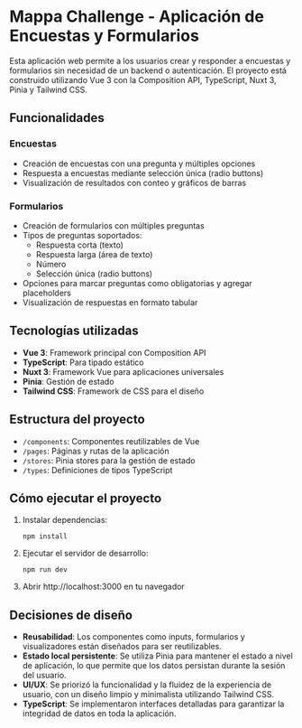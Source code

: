 # Mappa Challenge - Aplicación de Encuestas y Formularios

Esta aplicación web permite a los usuarios crear y responder a encuestas y formularios sin necesidad de un backend o autenticación. El proyecto está construido utilizando Vue 3 con la Composition API, TypeScript, Nuxt 3, Pinia y Tailwind CSS.

## Funcionalidades

### Encuestas
- Creación de encuestas con una pregunta y múltiples opciones
- Respuesta a encuestas mediante selección única (radio buttons)
- Visualización de resultados con conteo y gráficos de barras

### Formularios
- Creación de formularios con múltiples preguntas
- Tipos de preguntas soportados:
  - Respuesta corta (texto)
  - Respuesta larga (área de texto)
  - Número
  - Selección única (radio buttons)
- Opciones para marcar preguntas como obligatorias y agregar placeholders
- Visualización de respuestas en formato tabular

## Tecnologías utilizadas

- **Vue 3**: Framework principal con Composition API
- **TypeScript**: Para tipado estático
- **Nuxt 3**: Framework Vue para aplicaciones universales
- **Pinia**: Gestión de estado
- **Tailwind CSS**: Framework de CSS para el diseño

## Estructura del proyecto

- `/components`: Componentes reutilizables de Vue
- `/pages`: Páginas y rutas de la aplicación
- `/stores`: Pinia stores para la gestión de estado
- `/types`: Definiciones de tipos TypeScript

## Cómo ejecutar el proyecto

1. Instalar dependencias:
   ```
   npm install
   ```

2. Ejecutar el servidor de desarrollo:
   ```
   npm run dev
   ```

3. Abrir http://localhost:3000 en tu navegador

## Decisiones de diseño

- **Reusabilidad**: Los componentes como inputs, formularios y visualizadores están diseñados para ser reutilizables.
- **Estado local persistente**: Se utiliza Pinia para mantener el estado a nivel de aplicación, lo que permite que los datos persistan durante la sesión del usuario.
- **UI/UX**: Se priorizó la funcionalidad y la fluidez de la experiencia de usuario, con un diseño limpio y minimalista utilizando Tailwind CSS.
- **TypeScript**: Se implementaron interfaces detalladas para garantizar la integridad de datos en toda la aplicación.
